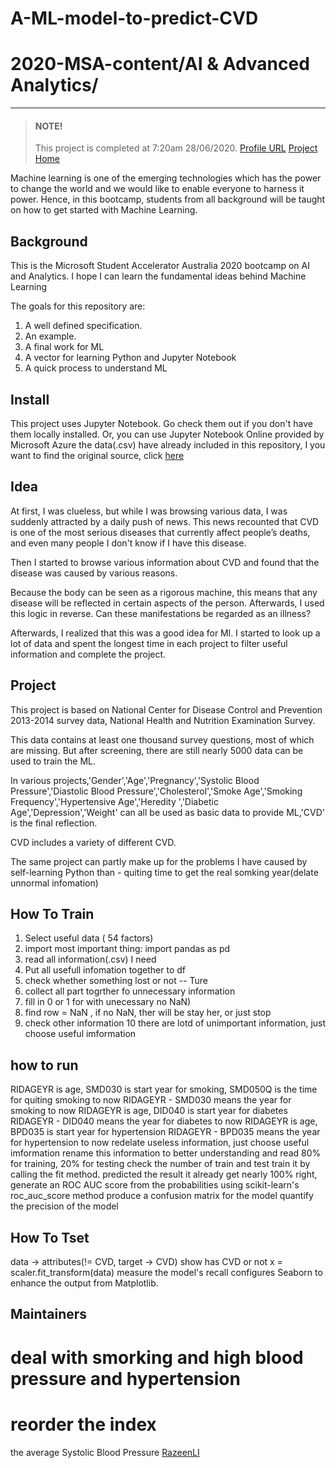 # A-ML-model-to-predict-CVD
# 2020-MSA-content/AI & Advanced Analytics/
***
>#### NOTE!
>This project is completed at 7:20am 28/06/2020.
>[Profile URL](https://docs.microsoft.com/zh-cn/users/razeenrunzeli-5739/)
>[Project Home](https://github.com/AUMSA/2020-MSA-content/tree/master/AI%20%26%20Advanced%20Analytics)
 
Machine learning is one of the emerging technologies which has the power to change the world and we would like to enable everyone to harness it power. Hence, in this bootcamp, students from all background will be taught on how to get started with Machine Learning.
 
## Background
 
This is the Microsoft Student Accelerator Australia 2020 bootcamp on AI and Analytics. 
I hope  I can learn the fundamental ideas behind Machine Learning
 
 The goals for this repository are:
1. A well defined specification.
2. An example.
3. A final work for ML
4. A vector for learning Python and Jupyter Notebook
5. A quick process to understand ML
 
## Install
 
This project uses Jupyter Notebook. Go check them out if you don't have them locally installed.
Or, you can use Jupyter Notebook Online provided by Microsoft Azure
the data(.csv) have already included in this repository, I you want to find the original source, click [here](https://www.kaggle.com/cdc/national-health-and-nutrition-examination-survey?select=questionnaire.csv)
 
## Idea
 
At first, I was clueless, but while I was browsing various data, I was suddenly attracted by a daily push of news. This news recounted that CVD is one of the most serious diseases that currently affect people’s deaths, and even many people I don't know if I have this disease.

Then I started to browse various information about CVD and found that the disease was caused by various reasons.

Because the body can be seen as a rigorous machine, this means that any disease will be reflected in certain aspects of the person. Afterwards, I used this logic in reverse. Can these manifestations be regarded as an illness?

Afterwards, I realized that this was a good idea for Ml. I started to look up a lot of data and spent the longest time in each project to filter useful information and complete the project.
 
## Project

This project is based on National Center for Disease Control and Prevention 2013-2014 survey data, National Health and Nutrition Examination Survey.

This data contains at least one thousand survey questions, most of which are missing. But after screening, there are still nearly 5000 data can be used to train the ML.

In various projects,'Gender','Age','Pregnancy','Systolic Blood Pressure','Diastolic Blood Pressure','Cholesterol','Smoke Age','Smoking Frequency','Hypertensive Age','Heredity ','Diabetic Age','Depression','Weight' can all be used as basic data to provide ML,'CVD' is the final reflection.

CVD includes a variety of different CVD.

The same project can partly make up for the problems I have caused by self-learning Python
than - quiting time to get the real somking year(delate unnormal infomation)

## How To Train

1. Select useful data ( 54 factors)
2. import most important thing: import pandas as pd
3. read all information(.csv) I need
4. Put all usefull infomation together to df
5. check whether something lost or not -- Ture
6. collect all part togrther fo unnecessary information 
7. fill in 0 or 1 for with unecessary no NaN)
8. find row = NaN , if no NaN, ther will be stay her, or just stop
9. check other information 
10 there are lotd of unimportant information, just choose useful imformation

## how to run
RIDAGEYR is age, SMD030 is start year for smoking, SMD050Q is the time for quiting smoking to now
RIDAGEYR - SMD030 means the year for smoking to now
RIDAGEYR is age, DID040 is start year for diabetes
RIDAGEYR - DID040 means the year for diabetes to now
RIDAGEYR is age, BPD035 is start year for hypertension
RIDAGEYR - BPD035 means the year for hypertension to now
redelate useless information, just choose useful imformation
rename this information to better understanding and read
80% for training, 20% for testing
check the number of train and test
train it by calling the fit method.
predicted the result 
it already get nearly 100% right, generate an ROC AUC score from the probabilities using scikit-learn's roc_auc_score method
produce a confusion matrix for the model
quantify the precision of the model


## How To Tset
data -> attributes(!= CVD, target -> CVD)
show has CVD or not
x = scaler.fit_transform(data)
measure the model's recall
configures Seaborn to enhance the output from Matplotlib.



## Maintainers
 # deal with smorking and high blood pressure and hypertension
 # reorder the index
 the average Systolic Blood Pressure
[RazeenLI](https://github.com/RazeenLI)
